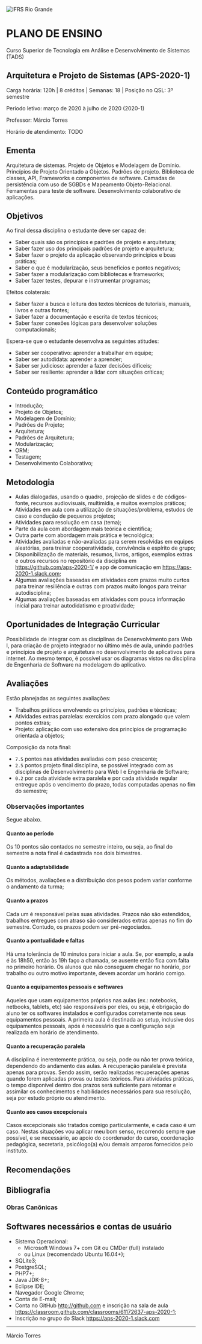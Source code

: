 ![IFRS Rio Grande](http://www.cti.riogrande.ifrs.edu.br/sistemas/evento/templates/ifrs-2016/img/cabecalho.png)

# PLANO DE ENSINO

Curso Superior de Tecnologia em Análise e Desenvolvimento de Sistemas (TADS)

## Arquitetura e Projeto de Sistemas (APS-2020-1)

Carga horária: 120h | 8 créditos | Semanas: 18 | Posição no QSL: 3º semestre

Período letivo: março de 2020 à julho de 2020 (2020-1)

Professor: Márcio Torres

Horário de atendimento: TODO <!-- TODO -->

## Ementa

Arquitetura de sistemas. Projeto de Objetos e Modelagem de Domínio. Princípios de Projeto Orientado a Objetos. Padrões de projeto. Biblioteca de classes, API, Frameworks e componentes de software. Camadas de persistência com uso de SGBDs e Mapeamento Objeto-Relacional. Ferramentas para teste de software. Desenvolvimento colaborativo de aplicações.

## Objetivos

Ao final dessa disciplina o estudante deve ser capaz de:

- Saber quais são os princípios e padrões de projeto e arquitetura;
- Saber fazer uso dos principais padrões de projeto e arquitetura;
- Saber fazer o projeto da aplicação observando princípios e boas práticas;
- Saber o que é modularização, seus benefícios e pontos negativos;
- Saber fazer a modularização com bibliotecas e frameworks;
- Saber fazer testes, depurar e instrumentar programas;

Efeitos colaterais:

- Saber fazer a busca e leitura dos textos técnicos de tutoriais, manuais, livros e outras fontes;
- Saber fazer a documentação e escrita de textos técnicos;
- Saber fazer conexões lógicas para desenvolver soluções computacionais;

Espera-se que o estudante desenvolva as seguintes atitudes:

- Saber ser cooperativo: aprender a trabalhar em equipe;
- Saber ser autodidata: aprender a aprender;
- Saber ser judicioso: aprender a fazer decisões difíceis;
- Saber ser resiliente: aprender a lidar com situações críticas;

## Conteúdo programático

- Introdução;
- Projeto de Objetos;
- Modelagem de Domínio;
- Padrões de Projeto;
- Arquitetura;
- Padrões de Arquitetura;
- Modularização;
- ORM;
- Testagem;
- Desenvolvimento Colaborativo;

## Metodologia

- Aulas dialogadas, usando o quadro, projeção de slides e de códigos-fonte, recursos audiovisuais, multimídia, e muitos exemplos práticos;
- Atividades em aula com a utilização de situações/problema, estudos de caso e condução de pequenos projetos;
- Atividades para resolução em casa (tema);
- Parte da aula com abordagem mais teórica e científica;
- Outra parte com abordagem mais prática e tecnológica;
- Atividades avaliadas e não-avaliadas para serem resolvidas em equipes aleatórias, para treinar cooperatividade, convivência e espírito de grupo;
- Disponibilização de materiais, resumos, livros, artigos, exemplos extras e outros recursos no repositório da disciplina em <https://github.com/aps-2020-1/> e app de comunicação em <https://aps-2020-1.slack.com>;
- Algumas avaliações baseadas em atividades com prazos muito curtos para treinar resiliência e outras com prazos muito longos para treinar autodisciplina;
- Algumas avaliações baseadas em atividades com pouca informação inicial para treinar autodidatismo e proatividade;

## Oportunidades de Integração Curricular

Possibilidade de integrar com as disciplinas de Desenvolvimento para Web I, para criação de projeto integrador no último mês de aula, unindo padrões e princípios de projeto e arquitetura no desenvolvimento de aplicativos para internet. Ao mesmo tempo, é possível usar os diagramas vistos na disciplina de Engenharia de Software na modelagem do aplicativo.

## Avaliações

Estão planejadas as seguintes avaliações:
<!-- TODO -->
- Trabalhos práticos envolvendo os princípios, padrões e técnicas;
- Atividades extras paralelas: exercícios com prazo alongado que valem pontos extras;
- Projeto: aplicação com uso extensivo dos princípios de programação orientada a objetos;

Composição da nota final:
<!-- TODO -->
- `7.5` pontos nas atividades avaliadas com peso crescente;
- `2.5` pontos projeto final disciplina, se possível integrado com as disciplinas de Desenvolvimento para Web I e Engenharia de Software;
- `0.2` por cada atividade extra paralela e por cada atividade regular entregue após o vencimento do prazo, todas computadas apenas no fim do semestre;

### Observações importantes

Segue abaixo.

#### Quanto ao período

Os 10 pontos são contados no semestre inteiro, ou seja, ao final do semestre a nota final é cadastrada nos dois bimestres.

#### Quanto a adaptabilidade

Os métodos, avaliações e a distribuição dos pesos podem variar conforme o andamento da turma;

#### Quanto a prazos

Cada um é responsável pelas suas atividades. Prazos não são estendidos, trabalhos entregues com atraso são considerados extras apenas no fim do semestre. Contudo, os prazos podem ser pré-negociados.

#### Quanto a pontualidade e faltas

Há uma tolerância de 10 minutos para iniciar a aula. Se, por exemplo, a aula é às 18h50, então às 19h faço a chamada, se ausente então fica com falta no primeiro horário. Os alunos que não conseguem chegar no horário, por trabalho ou outro motivo importante, devem acordar um horário comigo.

#### Quanto a equipamentos pessoais e softwares

Aqueles que usam equipamentos próprios nas aulas (ex.: notebooks, netbooks, tablets, etc) são responsáveis por eles, ou seja, é obrigação do aluno ter os softwares instalados e configurados corretamente nos seus equipamentos pessoais. A primeira aula é destinada ao setup, inclusive dos equipamentos pessoais, após é necessário que a configuração seja realizada em horário de atendimento.

#### Quanto a recuperação paralela

A disciplina é inerentemente prática, ou seja, pode ou não ter prova teórica, dependendo do andamento das aulas. A recuperação paralela é prevista apenas para provas. Sendo assim, serão realizadas recuperações apenas quando forem aplicadas provas ou testes teóricos. Para atividades práticas, o tempo disponível dentro dos prazos será suficiente para retomar e assimilar os conhecimentos e habilidades necessários para sua resolução, seja por estudo próprio ou atendimento.

#### Quanto aos casos excepcionais

Casos excepcionais são tratados comigo particularmente, e cada caso é um caso. Nestas situações vou aplicar meu bom senso, recorrendo sempre que possível, e se necessário, ao apoio do coordenador do curso, coordenação pedagógica, secretaria, psicólogo(a) e/ou demais amparos fornecidos pelo instituto.

## Recomendações

<!-- TODO -->

## Bibliografia

<!-- TODO -->

### Obras Canônicas

<!-- TODO -->

## Softwares necessários e contas de usuário

- Sistema Operacional:
  - Microsoft Windows 7+ com Git ou CMDer (full) instalado
  - ou Linux (recomendado Ubuntu 16.04+);
- SQLite3;
- PostgreSQL;
- PHP7+;
- Java JDK-8+;
- Eclipse IDE;
- Navegador Google Chrome;
- Conta de E-mail;
- Conta no GitHub <http://github.com> e inscrição na sala de aula <https://classroom.github.com/classrooms/61172637-aps-2020-1>;
- Inscrição no grupo do Slack <https://aps-2020-1.slack.com>

____________________________
Márcio Torres
